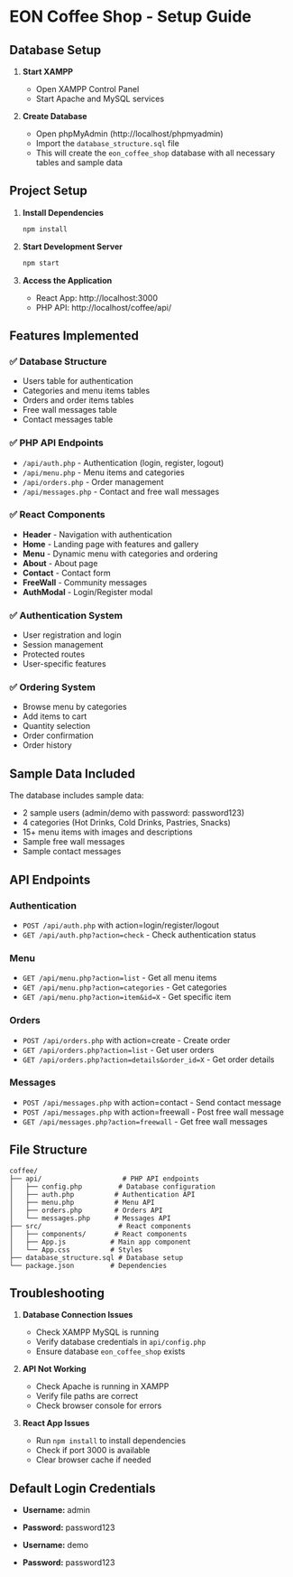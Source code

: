 # EON Coffee Shop - Setup Guide

## Database Setup

1. **Start XAMPP**
   - Open XAMPP Control Panel
   - Start Apache and MySQL services

2. **Create Database**
   - Open phpMyAdmin (http://localhost/phpmyadmin)
   - Import the `database_structure.sql` file
   - This will create the `eon_coffee_shop` database with all necessary tables and sample data

## Project Setup

1. **Install Dependencies**
   ```bash
   npm install
   ```

2. **Start Development Server**
   ```bash
   npm start
   ```

3. **Access the Application**
   - React App: http://localhost:3000
   - PHP API: http://localhost/coffee/api/

## Features Implemented

### ✅ Database Structure
- Users table for authentication
- Categories and menu items tables
- Orders and order items tables
- Free wall messages table
- Contact messages table

### ✅ PHP API Endpoints
- `/api/auth.php` - Authentication (login, register, logout)
- `/api/menu.php` - Menu items and categories
- `/api/orders.php` - Order management
- `/api/messages.php` - Contact and free wall messages

### ✅ React Components
- **Header** - Navigation with authentication
- **Home** - Landing page with features and gallery
- **Menu** - Dynamic menu with categories and ordering
- **About** - About page
- **Contact** - Contact form
- **FreeWall** - Community messages
- **AuthModal** - Login/Register modal

### ✅ Authentication System
- User registration and login
- Session management
- Protected routes
- User-specific features

### ✅ Ordering System
- Browse menu by categories
- Add items to cart
- Quantity selection
- Order confirmation
- Order history

## Sample Data Included

The database includes sample data:
- 2 sample users (admin/demo with password: password123)
- 4 categories (Hot Drinks, Cold Drinks, Pastries, Snacks)
- 15+ menu items with images and descriptions
- Sample free wall messages
- Sample contact messages

## API Endpoints

### Authentication
- `POST /api/auth.php` with action=login/register/logout
- `GET /api/auth.php?action=check` - Check authentication status

### Menu
- `GET /api/menu.php?action=list` - Get all menu items
- `GET /api/menu.php?action=categories` - Get categories
- `GET /api/menu.php?action=item&id=X` - Get specific item

### Orders
- `POST /api/orders.php` with action=create - Create order
- `GET /api/orders.php?action=list` - Get user orders
- `GET /api/orders.php?action=details&order_id=X` - Get order details

### Messages
- `POST /api/messages.php` with action=contact - Send contact message
- `POST /api/messages.php` with action=freewall - Post free wall message
- `GET /api/messages.php?action=freewall` - Get free wall messages

## File Structure

```
coffee/
├── api/                    # PHP API endpoints
│   ├── config.php         # Database configuration
│   ├── auth.php          # Authentication API
│   ├── menu.php          # Menu API
│   ├── orders.php        # Orders API
│   └── messages.php      # Messages API
├── src/                   # React components
│   ├── components/       # React components
│   ├── App.js           # Main app component
│   └── App.css          # Styles
├── database_structure.sql # Database setup
└── package.json         # Dependencies
```

## Troubleshooting

1. **Database Connection Issues**
   - Check XAMPP MySQL is running
   - Verify database credentials in `api/config.php`
   - Ensure database `eon_coffee_shop` exists

2. **API Not Working**
   - Check Apache is running in XAMPP
   - Verify file paths are correct
   - Check browser console for errors

3. **React App Issues**
   - Run `npm install` to install dependencies
   - Check if port 3000 is available
   - Clear browser cache if needed

## Default Login Credentials

- **Username:** admin
- **Password:** password123

- **Username:** demo  
- **Password:** password123
